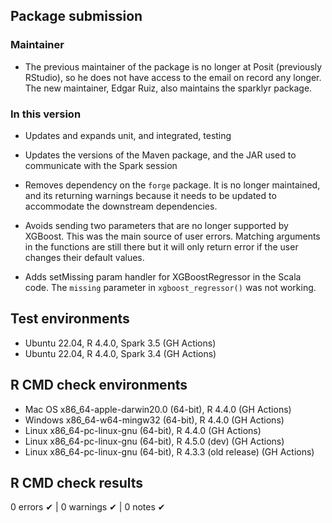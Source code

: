 ## Package submission

### Maintainer

- The previous maintainer of the package is no longer at Posit (previously 
RStudio), so he does not have access to the email on record any longer. The
new maintainer, Edgar Ruiz, also maintains the sparklyr package. 

### In this version

- Updates and expands unit, and integrated, testing 

- Updates the versions of the Maven package, and the JAR used to communicate
with the Spark session

- Removes dependency on the `forge` package. It is no longer maintained, and its
returning warnings because it needs to be updated to accommodate the downstream
dependencies. 

- Avoids sending two parameters that are no longer supported by XGBoost. This 
was the main source of user errors. Matching arguments in the functions are 
still there but it will only return error if the user changes their default 
values.

- Adds setMissing param handler for XGBoostRegressor in the Scala code. The
`missing` parameter in `xgboost_regressor()` was not working.

## Test environments

- Ubuntu 22.04, R 4.4.0, Spark 3.5 (GH Actions)
- Ubuntu 22.04, R 4.4.0, Spark 3.4 (GH Actions)

## R CMD check environments

- Mac OS x86_64-apple-darwin20.0 (64-bit), R 4.4.0 (GH Actions)
- Windows  x86_64-w64-mingw32 (64-bit), R 4.4.0 (GH Actions)
- Linux x86_64-pc-linux-gnu (64-bit), R 4.4.0 (GH Actions)
- Linux x86_64-pc-linux-gnu (64-bit), R 4.5.0 (dev) (GH Actions)
- Linux x86_64-pc-linux-gnu (64-bit), R 4.3.3 (old release) (GH Actions)


## R CMD check results

0 errors ✔ | 0 warnings ✔ | 0 notes ✔